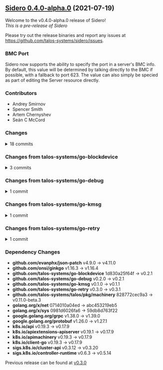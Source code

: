 ## [Sidero 0.4.0-alpha.0](https://github.com/talos-systems/sidero/releases/tag/v0.4.0-alpha.0) (2021-07-19)

Welcome to the v0.4.0-alpha.0 release of Sidero!  
*This is a pre-release of Sidero*



Please try out the release binaries and report any issues at
https://github.com/talos-systems/sidero/issues.

### BMC Port

Sidero now supports the ability to specify the port in a server's BMC info. By default, this value will be determined by talking directly to the BMC if possible, with a fallback to port 623. The value can also simply be specied as part of editing the Server resource directly.


### Contributors

* Andrey Smirnov
* Spencer Smith
* Artem Chernyshev
* Seán C McCord

### Changes
<details><summary>18 commits</summary>
<p>

* [`ee36c74`](https://github.com/talos-systems/sidero/commit/ee36c745016a324220b5d17b7ef5fff9d2ce85a8) docs: redirect latest to v0.3
* [`7cdae7b`](https://github.com/talos-systems/sidero/commit/7cdae7b616db7720627ab2e5b409e2f22b0085e0) feat: add ability to specify ports for BMC
* [`c14e055`](https://github.com/talos-systems/sidero/commit/c14e055f4c26ee7df38742bb80d385b91e6191b7) chore: bump Talos to 0.11.0-beta.3
* [`7170777`](https://github.com/talos-systems/sidero/commit/7170777d603bc52ef6ba3a02669266d421acc65f) fix: make sure powercycle condition gets properly update
* [`90e7804`](https://github.com/talos-systems/sidero/commit/90e78046409fdf5dd4f16b1e8ae90376d6c813ac) chore: bump dependencies in go.mod
* [`dc70167`](https://github.com/talos-systems/sidero/commit/dc70167c3d11613ecd43291c3930519eb356124c) docs: fix duplicate titles in the guides
* [`fd1fae7`](https://github.com/talos-systems/sidero/commit/fd1fae793148fdc7c0eca22a9e0a82618409644f) chore: update Talos to 0.11.0-beta.2
* [`1f8f141`](https://github.com/talos-systems/sidero/commit/1f8f14178c06d96ed47ca1399340f3ca589c140d) docs: promote 0.3 docs to be the latest
* [`ea3016f`](https://github.com/talos-systems/sidero/commit/ea3016fc19bd20436e70f45206eed08e7c974524) fix: update Sfyra to install CAPI v0.3
* [`8e49ddf`](https://github.com/talos-systems/sidero/commit/8e49ddf49b7d02ed08130037fd4ded7982326ca7) chore: update to latest stable talos providers
* [`1155004`](https://github.com/talos-systems/sidero/commit/115500459856f0181d7cb1936cb9629b97a01d59) docs: document using ISO for mgmt plane
* [`a5b3e67`](https://github.com/talos-systems/sidero/commit/a5b3e67311fca76e1f50139f09fc17393035de18) docs: add docs for server removal/decommissioning
* [`c7ae88a`](https://github.com/talos-systems/sidero/commit/c7ae88a49d73fb247be60f11e37566c2056f96b3) docs: ensure tutorial docs are present in sidebar
* [`83b0875`](https://github.com/talos-systems/sidero/commit/83b08757190081d0ab0205ffea741703328c6f1e) docs: rework guides into Tutorial
* [`ee31160`](https://github.com/talos-systems/sidero/commit/ee31160b5a8b3b5844585bdc9567374345caf14a) fix: make sure components of agent environment are of proper arch
* [`dfe2c85`](https://github.com/talos-systems/sidero/commit/dfe2c85438c064d85d85706c313efc55098b8fe5) chore: bump dependencies via dependabot
* [`bf2be1b`](https://github.com/talos-systems/sidero/commit/bf2be1b1569333034cadd2dacc023538221b2930) feat: update default Talos version to v0.10.3
* [`dfeaeec`](https://github.com/talos-systems/sidero/commit/dfeaeec308e2f45ae815943b343266e1c341a262) docs: add notes on running Sidero on RPi4
</p>
</details>

### Changes from talos-systems/go-blockdevice
<details><summary>3 commits</summary>
<p>

* [`30c2bc3`](https://github.com/talos-systems/go-blockdevice/commit/30c2bc3cb62af52f0aea9ce347923b0649fb7928) feat: mark MBR bootable
* [`1292574`](https://github.com/talos-systems/go-blockdevice/commit/1292574643e06512255fb0f45107e0c296eb5a3b) fix: make disk type matcher parser case insensitive
* [`b77400e`](https://github.com/talos-systems/go-blockdevice/commit/b77400e0a7261bf25da77c1f28c2f393f367bfa9) fix: properly detect nvme and sd card disk types
</p>
</details>

### Changes from talos-systems/go-debug
<details><summary>1 commit</summary>
<p>

* [`3d0a6e1`](https://github.com/talos-systems/go-debug/commit/3d0a6e1bf5e3c521e83ead2c8b7faad3638b8c5d) feat: race build tag flag detector
</p>
</details>

### Changes from talos-systems/go-kmsg
<details><summary>1 commit</summary>
<p>

* [`b08e4d3`](https://github.com/talos-systems/go-kmsg/commit/b08e4d36a2f3df0a3d031b1a3028e2d6e4c26710) feat: replace tab character with space in console output
</p>
</details>

### Changes from talos-systems/go-retry
<details><summary>1 commit</summary>
<p>

* [`c78cc95`](https://github.com/talos-systems/go-retry/commit/c78cc953d9e95992575305b4e8648392c6c9b9e6) fix: implement `errors.Is` for all errors in the set
</p>
</details>

### Dependency Changes

* **github.com/evanphx/json-patch**                 v4.9.0 -> v4.11.0
* **github.com/onsi/ginkgo**                        v1.16.3 -> v1.16.4
* **github.com/talos-systems/go-blockdevice**       1d830a25f64f -> v0.2.1
* **github.com/talos-systems/go-debug**             v0.2.0 -> v0.2.1
* **github.com/talos-systems/go-kmsg**              v0.1.0 -> v0.1.1
* **github.com/talos-systems/go-retry**             v0.3.0 -> v0.3.1
* **github.com/talos-systems/talos/pkg/machinery**  828772cec9a3 -> v0.11.0-beta.3
* **golang.org/x/net**                              0714010a04ed -> abc453219eb5
* **golang.org/x/sys**                              0981d6026fa6 -> 59db8d763f22
* **google.golang.org/grpc**                        v1.38.0 -> v1.39.0
* **google.golang.org/protobuf**                    v1.26.0 -> v1.27.1
* **k8s.io/api**                                    v0.19.3 -> v0.17.9
* **k8s.io/apiextensions-apiserver**                v0.19.1 -> v0.17.9
* **k8s.io/apimachinery**                           v0.19.3 -> v0.17.9
* **k8s.io/client-go**                              v0.19.3 -> v0.17.9
* **sigs.k8s.io/cluster-api**                       v0.3.12 -> v0.3.20
* **sigs.k8s.io/controller-runtime**                v0.6.3 -> v0.5.14

Previous release can be found at [v0.3.0](https://github.com/talos-systems/sidero/releases/tag/v0.3.0)

